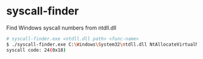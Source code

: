 # syscall-finder

Find Windows syscall numbers from ntdll.dll

```sh
# syscall-finder.exe <ntdll.dll path> <func-name>
$ ./syscall-finder.exe C:\Windows\System32\ntdll.dll NtAllocateVirtualMemory
syscall code: 24(0x18)
```
